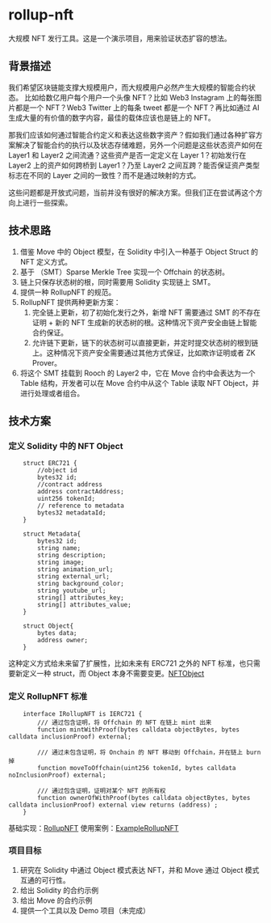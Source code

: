# rollup-nft

大规模 NFT 发行工具。这是一个演示项目，用来验证状态扩容的想法。

## 背景描述

我们希望区块链能支撑大规模用户，而大规模用户必然产生大规模的智能合约状态。
比如给数亿用户每个用户一个头像 NFT？比如 Web3 Instagram 上的每张图片都是一个 NFT？Web3 Twitter 上的每条 tweet 都是一个 NFT？再比如通过 AI 生成大量的有价值的数字内容，最佳的载体应该也是链上的 NFT。

那我们应该如何通过智能合约定义和表达这些数字资产？假如我们通过各种扩容方案解决了智能合约的执行以及状态存储难题，另外一个问题是这些状态资产如何在 Layer1 和 Layer2 之间流通？这些资产是否一定定义在 Layer 1？初始发行在 Layer2 上的资产如何跨桥到 Layer1？乃至 Layer2 之间互跨？能否保证资产类型标志在不同的 Layer 之间的一致性？而不是通过映射的方式。

这些问题都是开放式问题，当前并没有很好的解决方案。但我们正在尝试再这个方向上进行一些探索。

## 技术思路

1. 借鉴 Move 中的 Object 模型，在 Solidity 中引入一种基于 Object Struct 的 NFT 定义方式。
2. 基于 （SMT）Sparse Merkle Tree 实现一个 Offchain 的状态树。
3. 链上只保存状态树的根，同时需要用 Solidity 实现链上 SMT。
4. 提供一种 RollupNFT 的规范。
5. RollupNFT 提供两种更新方案：
   1. 完全链上更新，初了初始化发行之外，新增 NFT 需要通过 SMT 的不存在证明 + 新的 NFT 生成新的状态树的根。这种情况下资产安全由链上智能合约保证。
   2. 允许链下更新，链下的状态树可以直接更新，并定时提交状态树的根到链上。这种情况下资产安全需要通过其他方式保证，比如欺诈证明或者 ZK Prover。
6. 将这个 SMT 挂载到 Rooch 的 Layer2 中，它在 Move 合约中会表达为一个 Table 结构，开发者可以在 Move 合约中从这个 Table 读取 NFT Object，并进行处理或者组合。


## 技术方案

### 定义 Solidity 中的 NFT Object

```solidity
    struct ERC721 {
        //object id
        bytes32 id;
        //contract address
        address contractAddress;
        uint256 tokenId;
        // reference to metadata
        bytes32 metadataId;
    }

    struct Metadata{
        bytes32 id;
        string name;
        string description;
        string image;
        string animation_url;
        string external_url;
        string background_color;
        string youtube_url;
        string[] attributes_key;
        string[] attributes_value; 
    }

    struct Object{
        bytes data;
        address owner;
    }
```

这种定义方式给未来留了扩展性，比如未来有 ERC721 之外的 NFT 标准，也只需要新定义一种 struct，而 Object 本身不需要变更。[NFTObject](./solidity-rst/contracts/NFTObject.sol)

### 定义 RollupNFT 标准

```solidity
    interface IRollupNFT is IERC721 {
        /// 通过包含证明，将 Offchain 的 NFT 在链上 mint 出来
        function mintWithProof(bytes calldata objectBytes, bytes calldata inclusionProof) external;

        /// 通过未包含证明，将 Onchain 的 NFT 移动到 Offchain，并在链上 burn 掉
        function moveToOffchain(uint256 tokenId, bytes calldata noInclusionProof) external;

        /// 通过包含证明，证明对某个 NFT 的所有权
        function ownerOfWithProof(bytes calldata objectBytes, bytes calldata inclusionProof) external view returns (address) ;
    }
```

基础实现：[RollupNFT](./solidity-rst/contracts/RollupNFT.sol)
使用案例：[ExampleRollupNFT](./solidity-rst/contracts/ExampleRollupNFT.sol)


### 项目目标

1. 研究在 Solidity 中通过 Object 模式表达 NFT，并和 Move 通过 Object 模式互通的可行性。
2. 给出 Solidity 的合约示例
3. 给出 Move 的合约示例
4. 提供一个工具以及 Demo 项目（未完成）

